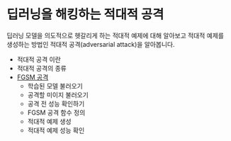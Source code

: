 # 딥러닝을 해킹하는 적대적 공격

딥러닝 모델을 의도적으로 헷갈리게 하는 적대적 예제에 대해 알아보고 적대적 예제를 생성하는 방법인 적대적 공격(adversarial attack)을 알아봅니다.

* 적대적 공격 이란
* 적대적 공격의 종류
* [FGSM 공격](fgsm_attack.ipynb)
    * 학습된 모델 불러오기
    * 공격할 미이지 불러오기
    * 공격 전 성능 확인하기
    * FGSM 공격 함수 정의
    * 적대적 예제 생성
    * 적대적 예제 성능 확인